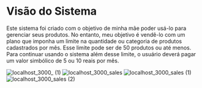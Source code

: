 # Visão do Sistema  
Este sistema foi criado com o objetivo de minha mãe poder usá-lo para gerenciar seus produtos. No entanto, meu objetivo é vendê-lo com um plano que imponha um limite na quantidade ou categoria de produtos cadastrados por mês. Esse limite pode ser de 50 produtos ou até menos. Para continuar usando o sistema além desse limite, o usuário deverá pagar um valor simbólico de 5 ou 10 reais por mês.

![localhost_3000_ (1)](https://github.com/user-attachments/assets/be9c5912-85fd-4a8e-8ea1-81d4671808ce)
![localhost_3000_sales](https://github.com/user-attachments/assets/e5b6ad58-7a5c-43a0-b687-f1aec3b6f9a6)
![localhost_3000_sales (1)](https://github.com/user-attachments/assets/f577ee08-28ee-49b7-8013-0e0086b852f2)
![localhost_3000_sales (2)](https://github.com/user-attachments/assets/47768792-4691-4663-9b94-35b9cbd16066)
